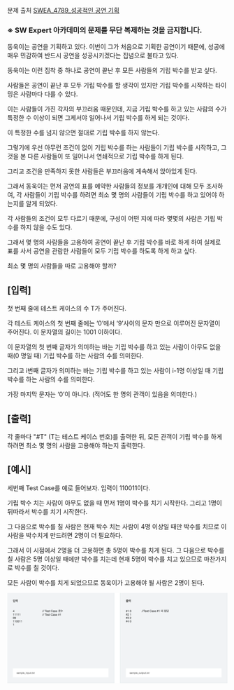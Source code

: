 문제 출처
[SWEA_4789_성공적인 공연 기획](https://swexpertacademy.com/main/code/problem/problemDetail.do?contestProbId=AWS2dSgKA8MDFAVT)

### **※ SW Expert 아카데미의 문제를 무단 복제하는 것을 금지합니다.**

동욱이는 공연을 기획하고 있다. 이번이 그가 처음으로 기획한 공연이기 때문에, 성공에 매우 민감하여 반드시 공연을 성공시키겠다는 집념으로 불타고 있다.

동욱이는 이런 집착 중 하나로 공연이 끝난 후 모든 사람들의 기립 박수를 받고 싶다.

사람들은 공연이 끝난 후 모두 기립 박수를 할 생각이 있지만 기립 박수를 시작하는 타이밍은 사람마다 다를 수 있다.

이는 사람들이 가진 각자의 부끄러움 때문인데, 지금 기립 박수를 하고 있는 사람의 수가 특정한 수 이상이 되면 그제서야 일어나서 기립 박수를 하게 되는 것이다.

이 특정한 수를 넘지 않으면 절대로 기립 박수를 하지 않는다.

그렇기에 우선 아무런 조건이 없이 기립 박수를 하는 사람들이 기립 박수를 시작하고, 그것을 본 다른 사람들이 또 일어나서 연쇄적으로 기립 박수를 하게 된다.

그리고 조건을 만족하지 못한 사람들은 부끄러움에 계속해서 앉아있게 된다.

그래서 동욱이는 먼저 공연의 표를 예약한 사람들의 정보를 개개인에 대해 모두 조사하여, 각 사람들이 기립 박수를 하려면 최소 몇 명의 사람들이 기립 박수를 하고 있어야 하는지를 알게 되었다.

각 사람들의 조건이 모두 다르기 때문에, 구성이 어떤 지에 따라 몇몇의 사람은 기립 박수를 하지 않을 수도 있다.

그래서 몇 명의 사람들을 고용하여 공연이 끝난 후 기립 박수를 바로 하게 하여 실제로 표를 사서 공연을 관람한 사람들이 모두 기립 박수를 하도록 하게 하고 싶다.

최소 몇 명의 사람들을 따로 고용해야 할까?


## [입력]

첫 번째 줄에 테스트 케이스의 수 T가 주어진다.

각 테스트 케이스의 첫 번째 줄에는 ‘0’에서 ‘9’사이의 문자 만으로 이루어진 문자열이 주어진다. 이 문자열의 길이는 1001 이하이다.

이 문자열의 첫 번째 글자가 의미하는 바는 기립 박수를 하고 있는 사람이 아무도 없을 때(0 명일 때) 기립 박수를 하는 사람의 수를 의미한다.

그리고 i번째 글자가 의미하는 바는 기립 박수를 하고 있는 사람이 i-1명 이상일 때 기립 박수를 하는 사람의 수를 의미한다.

가장 마지막 문자는 ‘0’이 아니다. (적어도 한 명의 관객이 있음을 의미한다.)

## [출력]

각 줄마다 "#T" (T는 테스트 케이스 번호)를 출력한 뒤, 모든 관객이 기립 박수를 하게 하려면 최소 몇 명의 사람을 고용해야 하는지 출력한다.

## [예시]

세번째 Test Case를 예로 들어보자. 입력이 110011이다.

기립 박수 치는 사람이 아무도 없을 때 먼저 1명이 박수를 치기 시작한다. 그리고 1명이 뒤따라서 박수를 치기 시작한다.

그 다음으로 박수를 칠 사람은 현재 박수 치는 사람이 4명 이상일 때만 박수를 치므로 이 사람을 박수치게 만드려면 2명이 더 필요하다.

그래서 이 시점에서 2명을 더 고용하면 총 5명이 박수를 치게 된다. 그 다음으로 박수를 칠 사람은 5명 이상일 때에만 박수를 치는데 현재 5명이 박수를 치고 있으므로 마찬가지로 박수를 칠 것이다.

모든 사람이 박수를 치게 되었으므로 동욱이가 고용해야 될 사람은 2명이 된다.

![예시1](img.png)